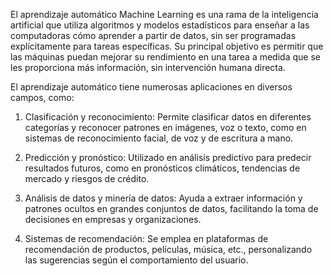 El aprendizaje automático Machine Learning es una rama de la inteligencia artificial que utiliza algoritmos y modelos estadísticos para enseñar a las computadoras cómo aprender a partir de datos, sin ser programadas explícitamente para tareas específicas. Su principal objetivo es permitir que las máquinas puedan mejorar su rendimiento en una tarea a medida que se les proporciona más información, sin intervención humana directa.

El aprendizaje automático tiene numerosas aplicaciones en diversos campos, como:

1. Clasificación y reconocimiento: Permite clasificar datos en diferentes categorías y reconocer patrones en imágenes, voz o texto, como en sistemas de reconocimiento facial, de voz y de escritura a mano.
    
2. Predicción y pronóstico: Utilizado en análisis predictivo para predecir resultados futuros, como en pronósticos climáticos, tendencias de mercado y riesgos de crédito.
    
3. Análisis de datos y minería de datos: Ayuda a extraer información y patrones ocultos en grandes conjuntos de datos, facilitando la toma de decisiones en empresas y organizaciones.
    
4. Sistemas de recomendación: Se emplea en plataformas de recomendación de productos, películas, música, etc., personalizando las sugerencias según el comportamiento del usuario.
